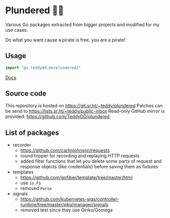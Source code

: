 # Plundered 🏴‍☠

Various Go packages extracted from bigger projects and modified for my
use cases.

Do what you want cause a pirate is free, you are a pirate!

## Usage

```go
import "go.teddydd.me/plundered/"
```

[Docs](https://godocs.io/go.teddydd.me/plundered)

## Source code

This repository is hosted on https://git.sr.ht/~teddy/plundered
Patches can be send to https://lists.sr.ht/~teddy/public-inbox
Read-only GitHub mirror is provided: https://github.com/TeddyDD/plundered

## List of packages

- recorder
    - https://github.com/carlmjohnson/requests
    - round tripper for recording and replaying HTTP requests
    - added filter functions that let you delete some parts of request and
    response objects (like credentials) before saving them as fixtures
- templates
    - https://github.com/gofiber/template/tree/master/html
    - use `io.FS`
    - removed `Parse`
- signals
    - https://github.com/kubernetes-sigs/controller-runtime/tree/master/pkg/manager/signals
    - removed test since they use Ginko/Gomega
